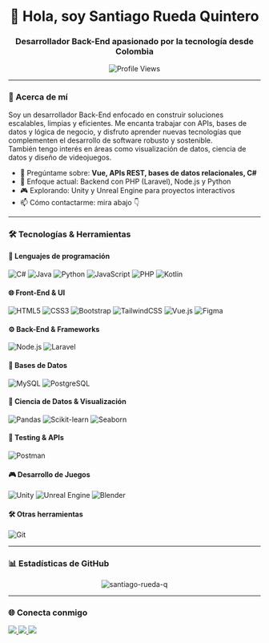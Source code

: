 <h1 align="center">👋 Hola, soy Santiago Rueda Quintero</h1>
<h3 align="center">Desarrollador Back-End apasionado por la tecnología desde Colombia</h3>

<p align="center">
  <img src="https://komarev.com/ghpvc/?username=santiago-rueda-q&label=Profile%20views&color=0e75b6&style=flat" alt="Profile Views" />
</p>

---

### 🚀 Acerca de mí

Soy un desarrollador Back-End enfocado en construir soluciones escalables, limpias y eficientes. Me encanta trabajar con APIs, bases de datos y lógica de negocio, y disfruto aprender nuevas tecnologías que complementen el desarrollo de software robusto y sostenible.  
También tengo interés en áreas como visualización de datos, ciencia de datos y diseño de videojuegos.

- 💬 Pregúntame sobre: **Vue, APIs REST, bases de datos relacionales, C#**
- 🎯 Enfoque actual: Backend con PHP (Laravel), Node.js y Python
- 🎮 Explorando: Unity y Unreal Engine para proyectos interactivos
- 📫 Cómo contactarme: mira abajo 👇

---

### 🛠️ Tecnologías & Herramientas

#### 🧠 Lenguajes de programación

![C#](https://img.shields.io/badge/-C%23-239120?style=flat-square&logo=csharp&logoColor=white)
![Java](https://img.shields.io/badge/-Java-007396?style=flat-square&logo=java&logoColor=white)
![Python](https://img.shields.io/badge/-Python-3776AB?style=flat-square&logo=python&logoColor=white)
![JavaScript](https://img.shields.io/badge/-JavaScript-F7DF1E?style=flat-square&logo=javascript&logoColor=black)
![PHP](https://img.shields.io/badge/-PHP-777BB4?style=flat-square&logo=php&logoColor=white)
![Kotlin](https://img.shields.io/badge/-Kotlin-7F52FF?style=flat-square&logo=kotlin&logoColor=white)

#### 🌐 Front-End & UI

![HTML5](https://img.shields.io/badge/-HTML5-E34F26?style=flat-square&logo=html5&logoColor=white)
![CSS3](https://img.shields.io/badge/-CSS3-1572B6?style=flat-square&logo=css3&logoColor=white)
![Bootstrap](https://img.shields.io/badge/-Bootstrap-7952B3?style=flat-square&logo=bootstrap&logoColor=white)
![TailwindCSS](https://img.shields.io/badge/-Tailwind-38B2AC?style=flat-square&logo=tailwind-css&logoColor=white)
![Vue.js](https://img.shields.io/badge/-Vue.js-4FC08D?style=flat-square&logo=vue.js&logoColor=white)
![Figma](https://img.shields.io/badge/-Figma-F24E1E?style=flat-square&logo=figma&logoColor=white)

#### ⚙️ Back-End & Frameworks

![Node.js](https://img.shields.io/badge/-Node.js-339933?style=flat-square&logo=node.js&logoColor=white)
![Laravel](https://img.shields.io/badge/-Laravel-F9322C?style=flat-square&logo=laravel&logoColor=white)

#### 🧩 Bases de Datos

![MySQL](https://img.shields.io/badge/-MySQL-4479A1?style=flat-square&logo=mysql&logoColor=white)
![PostgreSQL](https://img.shields.io/badge/-PostgreSQL-336791?style=flat-square&logo=postgresql&logoColor=white)

#### 🔬 Ciencia de Datos & Visualización

![Pandas](https://img.shields.io/badge/-Pandas-150458?style=flat-square&logo=pandas&logoColor=white)
![Scikit-learn](https://img.shields.io/badge/-Scikit--learn-F7931E?style=flat-square&logo=scikit-learn&logoColor=white)
![Seaborn](https://img.shields.io/badge/-Seaborn-2D3E50?style=flat-square)

#### 🧪 Testing & APIs

![Postman](https://img.shields.io/badge/-Postman-FF6C37?style=flat-square&logo=postman&logoColor=white)

#### 🎮 Desarrollo de Juegos

![Unity](https://img.shields.io/badge/-Unity-000000?style=flat-square&logo=unity&logoColor=white)
![Unreal Engine](https://img.shields.io/badge/-Unreal%20Engine-313131?style=flat-square&logo=unrealengine&logoColor=white)
![Blender](https://img.shields.io/badge/-Blender-F5792A?style=flat-square&logo=blender&logoColor=white)

#### 🛠️ Otras herramientas

![Git](https://img.shields.io/badge/-Git-F05032?style=flat-square&logo=git&logoColor=white)

---

### 📊 Estadísticas de GitHub

<p align="center">
  <img src="https://github-readme-stats.vercel.app/api?username=santiago-rueda-q&show_icons=true&theme=radical" alt="santiago-rueda-q" />
</p>

---

### 🌐 Conecta conmigo

<p align="left">
  <a href="https://www.linkedin.com/in/santiago-rueda-quintero-286946304/" target="_blank">
    <img src="https://img.shields.io/badge/-LinkedIn-0A66C2?style=flat-square&logo=linkedin&logoColor=white" />
  </a>
  <a href="https://instagram.com/santiago_r_q" target="_blank">
    <img src="https://img.shields.io/badge/-Instagram-E4405F?style=flat-square&logo=instagram&logoColor=white" />
  </a>
  <a href="https://www.youtube.com/@santiagorqsoft" target="_blank">
    <img src="https://img.shields.io/badge/-YouTube-FF0000?style=flat-square&logo=youtube&logoColor=white" />
  </a>
</p>
